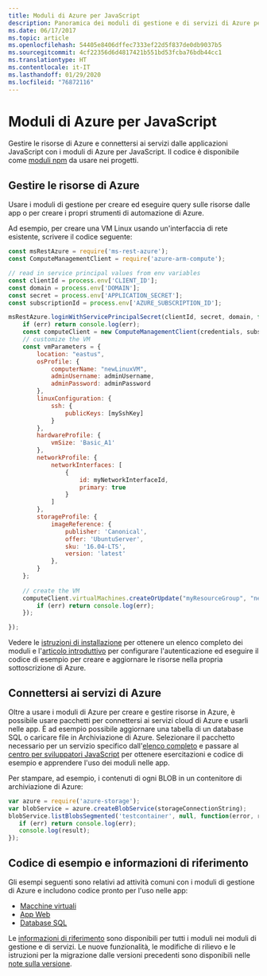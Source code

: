 ```yaml
---
title: Moduli di Azure per JavaScript
description: Panoramica dei moduli di gestione e di servizi di Azure per JavaScript
ms.date: 06/17/2017
ms.topic: article
ms.openlocfilehash: 54405e8406dffec7333ef22d5f837de0db9037b5
ms.sourcegitcommit: 4cf22356d6d4817421b551bd53fcba76bdb44cc1
ms.translationtype: HT
ms.contentlocale: it-IT
ms.lasthandoff: 01/29/2020
ms.locfileid: "76872116"
---
```

# <a name="azure-modules-for-javascript"></a>Moduli di Azure per JavaScript

Gestire le risorse di Azure e connettersi ai servizi dalle applicazioni JavaScript con i moduli di Azure per JavaScript. Il codice è disponibile come [moduli npm](../node-sdk-azure-install.md) da usare nei progetti. 

## <a name="manage-azure-resources"></a>Gestire le risorse di Azure

Usare i moduli di gestione per creare ed eseguire query sulle risorse dalle app o per creare i propri strumenti di automazione di Azure. 

Ad esempio, per creare una VM Linux usando un'interfaccia di rete esistente, scrivere il codice seguente:

```javascript
const msRestAzure = require('ms-rest-azure');
const ComputeManagementClient = require('azure-arm-compute');

// read in service principal values from env variables
const clientId = process.env['CLIENT_ID'];
const domain = process.env['DOMAIN'];
const secret = process.env['APPLICATION_SECRET'];
const subscriptionId = process.env['AZURE_SUBSCRIPTION_ID'];

msRestAzure.loginWithServicePrincipalSecret(clientId, secret, domain, function (err, credentials, subscriptions) {
    if (err) return console.log(err);
    const computeClient = new ComputeManagementClient(credentials, subscriptionId);
    // customize the VM 
    const vmParameters = {
        location: "eastus",
        osProfile: {
            computerName: "newLinuxVM",
            adminUsername: adminUsername,
            adminPassword: adminPassword
        },
        linuxConfiguration: {
            ssh: {
                publicKeys: [mySshKey]
            }
        },
        hardwareProfile: {
            vmSize: 'Basic_A1'
        },
        networkProfile: {
            networkInterfaces: [
                {
                    id: myNetworkInterfaceId,
                    primary: true
                }
            ]
        },
        storageProfile: {
            imageReference: {
                publisher: 'Canonical',
                offer: 'UbuntuServer',
                sku: '16.04-LTS',
                version: 'latest'
            },
        }
    };
 
    // create the VM
    computeClient.virtualMachines.createOrUpdate("myResourceGroup", "newLinuxVM", vmParameters, function (err, data) {
        if (err) return console.log(err);
    });

});
```

Vedere le [istruzioni di installazione](../node-sdk-azure-install.md) per ottenere un elenco completo dei moduli e l'[articolo introduttivo](../node-sdk-azure-get-started.md) per configurare l'autenticazione ed eseguire il codice di esempio per creare e aggiornare le risorse nella propria sottoscrizione di Azure. 

## <a name="connect-to-azure-services"></a>Connettersi ai servizi di Azure

Oltre a usare i moduli di Azure per creare e gestire risorse in Azure, è possibile usare pacchetti per connettersi ai servizi cloud di Azure e usarli nelle app. È ad esempio possibile aggiornare una tabella di un database SQL o caricare file in Archiviazione di Azure. Selezionare il pacchetto necessario per un servizio specifico dall'[elenco completo](../node-sdk-azure-install.md) e passare al [centro per sviluppatori JavaScript](https://azure.microsoft.com/develop/nodejs/) per ottenere esercitazioni e codice di esempio e apprendere l'uso dei moduli nelle app.

Per stampare, ad esempio, i contenuti di ogni BLOB in un contenitore di archiviazione di Azure:

```javascript
var azure = require('azure-storage');
var blobService = azure.createBlobService(storageConnectionString);
blobService.listBlobsSegmented('testcontainer', null, function(error, result, response) {
   if (err) return console.log(err);
   console.log(result);
});
```

## <a name="sample-code-and-reference"></a>Codice di esempio e informazioni di riferimento

Gli esempi seguenti sono relativi ad attività comuni con i moduli di gestione di Azure e includono codice pronto per l'uso nelle app:

- [Macchine virtuali](../node-samples-services-compute.md)
- [App Web](../node-samples-services-web-and-mobile.md)
- [Database SQL](../node-samples-services-database.md)
   
Le [informazioni di riferimento](/javascript/api) sono disponibili per tutti i moduli nei moduli di gestione e di servizi. Le nuove funzionalità, le modifiche di rilievo e le istruzioni per la migrazione dalle versioni precedenti sono disponibili nelle [note sulla versione](https://github.com/Azure/azure-sdk-for-node/releases).
